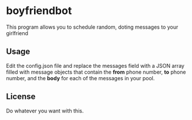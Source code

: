 # boyfriendbot

This program allows you to schedule random, doting messages to your girlfriend

## Usage
Edit the config.json file and replace the messages field with a JSON array
filled with message objects that contain the **from** phone number, **to**
phone number, and the **body** for each of the messages in your pool.


## License

Do whatever you want with this.

